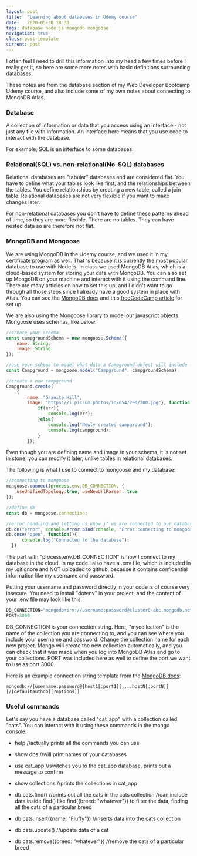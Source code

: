 ```yaml
---
layout: post
title:  "Learning about databases in Udemy course"
date:   2020-05-30 18:30
tags: database node.js mongodb mongoose
navigation: true
class: post-template
current: post
---
```


I often feel I need to drill this information into my head a few times before I really get it, so here are some more notes with basic definitions surrounding databases. 

These notes are from the database section of my Web Developer Bootcamp Udemy course, and also include some of my own notes about connecting to MongoDB Atlas.

### Database

A collection of information or data that you access using an interface - not just any file with information. An interface here means that you use code to interact with the database.

For example, SQL is an interface to some databases.

### Relational(SQL) vs. non-relational(No-SQL) databases

Relational databases are "tabular" databases and are considered flat. You have to define what your tables look like first, and the relationships between the tables. You define relationships by creating a new table, called a join table. Relational databases are not very flexible if you want to make changes later. 

For non-relational databases you don't have to define these patterns ahead of time, so they are more flexible. There are no tables. They can have nested data so are therefore not flat.

### MongoDB and Mongoose

We are using MongoDB in the Udemy course, and we used it in my certificate program as well. That 's because it is currently the most popular database to use with Node.js. In class we used MongoDB Atlas, which is a cloud-based system for storing your data with MongoDB. You can also set up MongoDB on your machine and interact with it using the command line. There are many articles on how to set this up, and I didn't want to go through all those steps since I already have a good system in place with Atlas. You can see the [MongoDB docs](https://docs.mongodb.com/manual/tutorial/install-mongodb-on-windows/) and this [freeCodeCamp article](https://www.freecodecamp.org/news/learn-mongodb-a4ce205e7739/) for set up.

We are also using the Mongoose library to model our javascript objects. Mongoose uses schemas, like below:

```js
//create your schema
const campgroundSchema = new mongoose.Schema({
    name: String,
    image: String
});

//use your schema to model what data a Campground object will include - needs to start with a capital letter 
const Campground = mongoose.model("Campground", campgroundSchema);

//create a new campground
Campground.create(
    {
        name: "Granite Hill", 
        image: "https://i.picsum.photos/id/654/200/300.jpg"}, function(err, campground){
            if(err){
                console.log(err);
            }else{
                console.log("Newly created campground");
                console.log(campground);
            }
        });

```

Even though you are defining name and image in your schema, it is not set in stone; you can modify it later, unlike tables in relational databases.

The following is what I use to connect to mongoose and my database:

```js
//connecting to mongoose
mongoose.connect(process.env.DB_CONNECTION, {
    useUnifiedTopology:true, useNewUrlParser: true
});

//define db
const db = mongoose.connection;

//error handling and letting us know if we are connected to our database
db.on("error", console.error.bind(console, "Error connecting to mongoose"));
db.once("open", function(){
      console.log("Connected to the database");
  })
```

The part with "process.env.DB_CONNECTION" is how I connect to my database in the cloud. In my code I also have a .env file, which is included in my .gitignore and NOT uploaded to github, because it contains confidential information like my username and password.

Putting your username and password directly in your code is of course very insecure. You need to install "dotenv" in your project, and the content of your .env file may look like this:

```js
DB_CONNECTION="mongodb+srv://username:password@cluster0-abc.mongodb.net/mycollection?retryWrites=true&w=majority"
PORT=3000
```

DB_CONNECTION is your connection string. Here, "mycollection" is the name of the collection you are connecting to, and you can see where you include your username and password. Change the collection name for each new project.  Mongo will create the new collection automatically, and you can check that it was made when you log into MongoDB Atlas and go to your collections. PORT was included here as well to define the port we want to use as port 3000.

Here is an example connection string template from the [MongoDB docs](https://docs.mongodb.com/manual/reference/connection-string/):

```
mongodb://[username:password@]host1[:port1][,...hostN[:portN]][/[defaultauthdb][?options]]

```

### Useful commands

Let's say you have a database called "cat_app" with a collection called "cats". You can interact with it using these commands in the mongo console.

- help
//actually prints all the commands you can use

- show dbs
//will print names of your databases

- use cat_app
//switches you to the cat_app database, prints out a message to confirm

- show collections
//prints the collections in cat_app

- db.cats.find()
//prints out all the cats in the cats collection
//can include data inside find() like find({breed: "whatever"}) to filter the data, finding all the cats of a particular breed

- db.cats.insert({name: "Fluffy"})
//inserts data into the cats collection

- db.cats.update()
//update data of a cat

- db.cats.remove({breed: "whatever"})
//remove the cats of a particular breed













